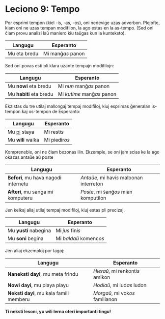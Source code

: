 # Leciono 9: Tempo

Por esprimi tempon (kiel -is, -as, -os), oni nedevige uzas adverbon. Plejofte,
kiam oni ne uzas tempan modifilon, la ago estas en la as-tempo. (Sed oni ĉiam
provu analizi laŭ maniero kiu taŭgas kun la kunteksto).

| Langugu      | Esperanto         |
|--------------|-------------------|
| Mu eta bredu | Mi manĝ*as* panon |

Sed oni povas esti pli klara uzante tempajn modifilojn:

| Langugu                 | Esperanto                  |
|-------------------------|----------------------------|
| Mu **nowi** eta bredu   | Mi *nun* manĝ*as* panon    |
| Mu **habiti** eta bredu | Mi *kutime* manĝ*as* panon |

Ekzistas du tre utilaj mallongaj tempaj modifiloj, kiuj esprimas ĝeneralan
is-tempon kaj os-tempon de Esperanto:

| Langugu                                                                                 | Esperanto     |
|-----------------------------------------------------------------------------------------|---------------|
| Mu [pi](https://langugu.fandom.com/wiki/%22pi%22_stedo_%22wasi%22_foro_ti_beforu) staya | Mi rest*is*   |
| Mu **wili** walka                                                                       | Mi piedir*os* |

Kompreneble, oni ne ĉiam bezonas ilin. Ekzemple, se oni jam scias ke la ago
okazas antaŭe aŭ poste

| Langugu                              | Esperanto                                |
|--------------------------------------|------------------------------------------|
| **Befori**, mu hava nagodi internetu | *Antaŭe*, mi hav*is* malbonan interreton |
| **Afteri**, mu sanga mi komputeru    | *Poste*, mi ŝanĝ*os* mian komputilon     |

Jen kelkaj aliaj utilaj tempaj modifiloj, kiuj estas pli precizaj.

| Langugu               | Esperanto              |
|-----------------------|------------------------|
| Mu **yusti** nabegina | Mi *ĵus* fin*is*       |
| Mu **soni** begina    | Mi *baldaŭ* komenc*os* |

Jen aliaj ekzemploj por tagoj:

| Langugu                                 | Esperanto                       |
|-----------------------------------------|---------------------------------|
| **Naneksti dayi**, mu meta frindu       | *Hieraŭ*, mi renkont*is* amikon |
| **Nowi dayi**, mu playa playu           | *Hodiaŭ*, mi lud*as* ludon      |
| **Neksti dayi**, mu kala famili memberu | *Morgaŭ*, mi vok*os* familianon |

**Ti neksti lesoni, yu wili lerna oteri importanti tingu!**


